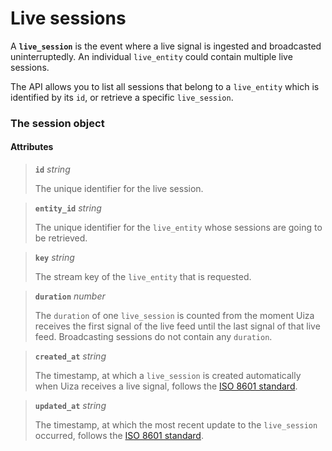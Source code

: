# Live sessions

A **`live_session`** is the event where a live signal is ingested and broadcasted uninterruptedly. An individual `live_entity` could contain multiple live sessions. 

The API allows you to list all sessions that belong to a `live_entity` which is identified by its `id`, or retrieve a specific `live_session`.

### The session object

#### Attributes

> **`id`** _string_
>
> The unique identifier for the live session.

> **`entity_id`** _string_
>
> The unique identifier for the `live_entity` whose sessions are going to be retrieved.

> **`key`** _string_
>
> The stream key of the `live_entity` that is requested.

> **`duration`** _number_
>
> The `duration` of one `live_session` is counted from the moment Uiza receives the first signal of the live feed until the last signal of that live feed. Broadcasting sessions do not contain any `duration`.

> **`created_at`** _string_
>
> The timestamp, at which a `live_session` is created automatically when Uiza receives a live signal, follows the [ISO 8601 standard](https://www.w3.org/TR/NOTE-datetime-970915).

> **`updated_at`** _string_
>
> The timestamp, at which the most recent update to the `live_session` occurred, follows the [ISO 8601 standard](https://www.w3.org/TR/NOTE-datetime-970915).

